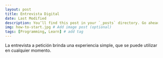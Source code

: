 ```yaml
---
layout: post
title: Entrevista Digital
date: Last Modified
description: You’ll find this post in your `_posts` directory. Go ahead and edit it and re-build the site to see your changes. # Add post description (optional)
img: how-to-start.jpg # Add image post (optional)
tags: [Programming, Learn] # add tag
---
```

La entrevista a petición brinda una experiencia simple, que se puede utilizar en cualquier momento. 
